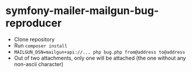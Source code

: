 # symfony-mailer-mailgun-bug-reproducer

- Clone repository
- Run `composer install`
- `MAILGUN_DSN=mailgun+api://... php bug.php from@address to@address`
- Out of two attachments, only one will be attached (the one without any non-ascii character)
